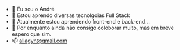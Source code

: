 - 👋 Eu sou o André
- 👀 Estou aprendo diversas tecnolgoias Full Stack
- 🌱 Atualmente estou aprendendo front-end e back-end...
- 💞️ Por enquanto ainda não consigo coloborar muito, mas em breve espero que sim.
- 📫 allagyn@gmail.com

<!---
allagyn/allagyn is a ✨ special ✨ repository because its `README.md` (this file) appears on your GitHub profile.
You can click the Preview link to take a look at your changes.
--->
